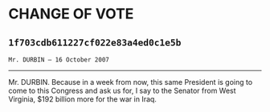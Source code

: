 # CHANGE OF VOTE
## `1f703cdb611227cf022e83a4ed0c1e5b`
`Mr. DURBIN — 16 October 2007`

---


Mr. DURBIN. Because in a week from now, this same President is going 
to come to this Congress and ask us for, I say to the Senator from West 
Virginia, $192 billion more for the war in Iraq.